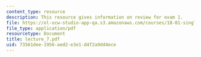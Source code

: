 ```yaml
---
content_type: resource
description: This resource gives information on review for exam 1.
file: https://ol-ocw-studio-app-qa.s3.amazonaws.com/courses/18-01-single-variable-calculus-fall-2005/73561dee1956aed2e3e1d4f2a9dd4ece_lecture_7.pdf
file_type: application/pdf
resourcetype: Document
title: lecture_7.pdf
uid: 73561dee-1956-aed2-e3e1-d4f2a9dd4ece
---
```

